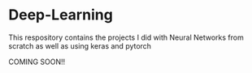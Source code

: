 # Deep-Learning

This respository contains the projects I did with Neural Networks from scratch as well as using keras and pytorch

COMING SOON!!
